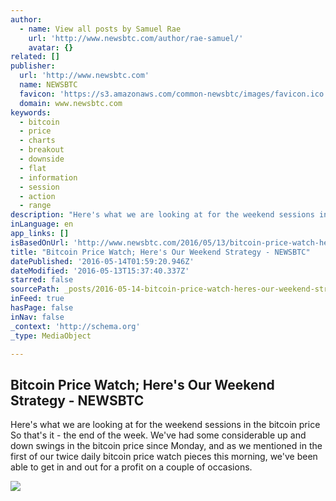 ```yaml
---
author:
  - name: View all posts by Samuel Rae
    url: 'http://www.newsbtc.com/author/rae-samuel/'
    avatar: {}
related: []
publisher:
  url: 'http://www.newsbtc.com'
  name: NEWSBTC
  favicon: 'https://s3.amazonaws.com/common-newsbtc/images/favicon.ico'
  domain: www.newsbtc.com
keywords:
  - bitcoin
  - price
  - charts
  - breakout
  - downside
  - flat
  - information
  - session
  - action
  - range
description: "Here's what we are looking at for the weekend sessions in the bitcoin price So that's it - the end of the week. We've had some considerable up and down swings in the bitcoin price since Monday, and as we mentioned in the first of our twice daily bitcoin price watch pieces this morning, we've been able to get in and out for a profit on a couple of occasions."
inLanguage: en
app_links: []
isBasedOnUrl: 'http://www.newsbtc.com/2016/05/13/bitcoin-price-watch-heres-weekend-strategy/'
title: "Bitcoin Price Watch; Here's Our Weekend Strategy - NEWSBTC"
datePublished: '2016-05-14T01:59:20.946Z'
dateModified: '2016-05-13T15:37:40.337Z'
starred: false
sourcePath: _posts/2016-05-14-bitcoin-price-watch-heres-our-weekend-strategy-newsbtc.md
inFeed: true
hasPage: false
inNav: false
_context: 'http://schema.org'
_type: MediaObject

---
```

<article style=""><h1>Bitcoin Price Watch; Here's Our Weekend Strategy - NEWSBTC</h1><p>Here's what we are looking at for the weekend sessions in the bitcoin price So that's it - the end of the week. We've had some considerable up and down swings in the bitcoin price since Monday, and as we mentioned in the first of our twice daily bitcoin price watch pieces this morning, we've been able to get in and out for a profit on a couple of occasions.</p><img src="http://s3.amazonaws.com/main-newsbtc-images/2016/05/13162957/Screen-Shot-2016-05-13-at-17.26.15.png" /></article>